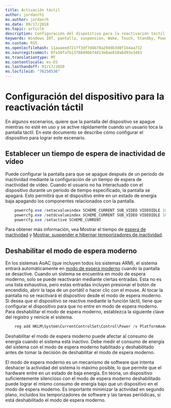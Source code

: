 ```yaml
---
title: Activación táctil
author: jordanrh1
ms.author: jordanrh
ms.date: 09/17/2018
ms.topic: article
description: Configuración del dispositivo para la reactivación táctil
keywords: Windows IOT, pantalla, suspensión, Wake, Touch, Standby, Power
ms.custom: RS5
ms.openlocfilehash: 11aaaeed721ff3df7d4b78a29ddb3d0f1b4aa732
ms.sourcegitcommit: 0fa10fafb13788496674d13e0ae810a6d93e3483
ms.translationtype: MT
ms.contentlocale: es-ES
ms.lasthandoff: 01/17/2020
ms.locfileid: "76258536"
---
```

# <a name="configure-your-device-to-wake-on-touch"></a>Configuración del dispositivo para la reactivación táctil

En algunos escenarios, quiere que la pantalla del dispositivo se apague mientras no esté en uso y se active rápidamente cuando un usuario toca la pantalla táctil. En este documento se describe cómo configurar el dispositivo para lograr este escenario.

## <a name="setting-a-video-idle-timeout"></a>Establecer un tiempo de espera de inactividad de vídeo

Puede configurar la pantalla para que se apague después de un período de inactividad mediante la configuración de un tiempo de espera de inactividad de vídeo. Cuando el usuario no ha interactuado con el dispositivo durante un período de tiempo especificado, la pantalla se apagará. Esto permitirá que el dispositivo entre en un estado de energía baja apagando los componentes relacionados con la pantalla.

```powershell
    powercfg.exe /setacvalueindex SCHEME_CURRENT SUB_VIDEO VIDEOIDLE 10
    powercfg.exe /setdcvalueindex SCHEME_CURRENT SUB_VIDEO VIDEOIDLE 10
    powercfg.exe /setactive SCHEME_CURRENT
```

Para obtener más información, vea Mostrar el tiempo de [espera de inactividad](/windows-hardware/customize/power-settings/display-settings-display-idle-timeout) y [Mostrar, suspender e hibernar temporizadores de inactividad](/windows-hardware/design/device-experiences/display--sleep--and-hibernate-idle-timers).

## <a name="disabling-modern-standby"></a>Deshabilitar el modo de espera moderno

En los sistemas AoAC (que incluyen todos los sistemas ARM), el sistema entrará automáticamente en [modo de espera moderno](/windows-hardware/design/device-experiences/modern-standby) cuando la pantalla se desactive. Cuando un sistema se encuentra en modo de espera moderno, solo se puede reactivarán mediante ciertas entradas. Esta no es una lista exhaustiva, pero estas entradas incluyen presionar el botón de encendido, abrir la tapa de un portátil o hacer clic con el mouse. Al tocar la pantalla no se reactivará el dispositivo desde el modo de espera moderno. Si desea que el dispositivo se reactive mediante la función táctil, tiene que configurar el dispositivo para que no entre en modo de espera moderno. Para deshabilitar el modo de espera moderno, establezca la siguiente clave del registro y reinicie el sistema.

```powershell
    reg add HKLM\System\CurrentControlSet\Control\Power /v PlatformAoAcOverride /t REG_DWORD /d 0
```
    
Deshabilitar el modo de espera moderno puede afectar al consumo de energía cuando el sistema está inactivo. Debe medir el consumo de energía del sistema con el modo de espera moderno habilitado y deshabilitado antes de tomar la decisión de deshabilitar el modo de espera moderno.

El modo de espera moderno es un mecanismo de software que intenta deshacer la actividad del sistema lo máximo posible, lo que permite que el hardware entre en un estado de baja energía. En teoría, un dispositivo suficientemente silencioso con el modo de espera moderno deshabilitado puede lograr el mismo consumo de energía bajo que un dispositivo en el modo de espera moderno. Es importante minimizar la actividad en segundo plano, incluidos los temporizadores de software y las tareas periódicas, si está deshabilitado el modo de espera moderno.
